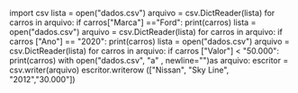 import csv 
lista = open("dados.csv")
arquivo = csv.DictReader(lista)
for carros in arquivo:
    if carros["Marca"] =="Ford":
       print(carros)
lista = open("dados.csv")
arquivo = csv.DictReader(lista)
for carros in arquivo:
    if carros ["Ano"] == "2020":
       print(carros)
lista = open("dados.csv")
arquivo = csv.DictReader(lista)
for carros in arquivo:
    if carros ["Valor"]  < "50.000":
       print(carros)
with open("dados.csv", "a" , newline="")as arquivo:
    escritor = csv.writer(arquivo)
    escritor.writerow (["Nissan", "Sky Line", "2012","30.000"])
